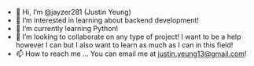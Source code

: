 - 👋 Hi, I’m @jayzer281 (Justin Yeung)
- 👀 I’m interested in learning about backend development! 
- 🌱 I’m currently learning Python! 
- 💞️ I’m looking to collaborate on any type of project! I want to be a help however I can but I also want to learn as much as I can in this field! 
- 📫 How to reach me ... You can email me at justin.yeung13@gmail.com!

